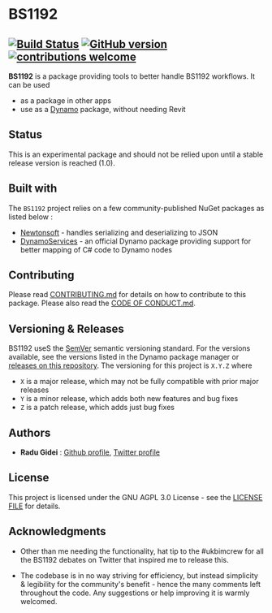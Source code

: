 # BS1192 
[![Build Status](https://travis-ci.org/radumg/BS1192.svg?branch=master)](https://travis-ci.org/radumg/BS1192) [![GitHub version](https://badge.fury.io/gh/radumg%2FBS1192.svg)](https://badge.fury.io/gh/radumg%2FBS1192) [![contributions welcome](https://img.shields.io/badge/contributions-welcome-brightgreen.svg?style=flat)](https://github.com/radumg/BS1192/blob/master/docs/CONTRIBUTING.md)
---
**BS1192** is a package providing tools to better handle BS1192 workflows.
It can be used 
- as a package in other apps
- use as a [Dynamo](http://www.dynamobim.org) package, without needing Revit

## Status

This is an experimental package and should not be relied upon until a stable release version is reached (1.0).

## Built with

The `BS1192` project relies on a few community-published NuGet packages as listed below :
* [Newtonsoft](https://www.nuget.org/packages/newtonsoft.json/) - handles serializing and deserializing to JSON
* [DynamoServices](https://www.nuget.org/packages/DynamoVisualProgramming.DynamoServices/2.0.0-beta4066) - an official Dynamo package providing support for better mapping of C# code to Dynamo nodes

## Contributing

Please read [CONTRIBUTING.md](https://github.com/radumg/BS1192/blob/master/docs/CONTRIBUTING.md) for details on how to contribute to this package. Please also read the [CODE OF CONDUCT.md](https://github.com/radumg/BS1192/blob/master/docs/CODE_OF_CONDUCT.md).

## Versioning & Releases

BS1192 useS the [SemVer](http://semver.org/) semantic versioning standard.
For the versions available, see the versions listed in the Dynamo package manager or [releases on this repository](https://github.com/radumg/DynAsana/releases).
The versioning for this project is `X.Y.Z` where
- `X` is a major release, which may not be fully compatible with prior major releases
- `Y` is a minor release, which adds both new features and bug fixes
- `Z` is a patch release, which adds just bug fixes

## Authors

* **Radu Gidei** : [Github profile](https://github.com/radumg), [Twitter profile](https://twitter.com/radugidei)

## License

This project is licensed under the GNU AGPL 3.0 License - see the [LICENSE FILE](https://github.com/radumg/BS1192/blob/master/docs/LICENSE) for details.

## Acknowledgments

* Other than me needing the functionality, hat tip to the #ukbimcrew for all the BS1192 debates on Twitter that inspired me to release this.

* The codebase is in no way striving for efficiency, but instead simplicity & legibility for the community's benefit - hence the many comments left throughout the code. Any suggestions or help improving it is warmly welcomed.
